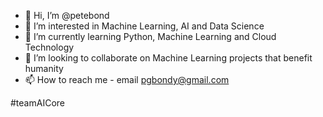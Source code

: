 - 👋 Hi, I’m @petebond
- 👀 I’m interested in Machine Learning, AI and Data Science  
- 🌱 I’m currently learning Python, Machine Learning and Cloud Technology
- 💞️ I’m looking to collaborate on Machine Learning projects that benefit humanity
- 📫 How to reach me - email pgbondy@gmail.com

#teamAICore
